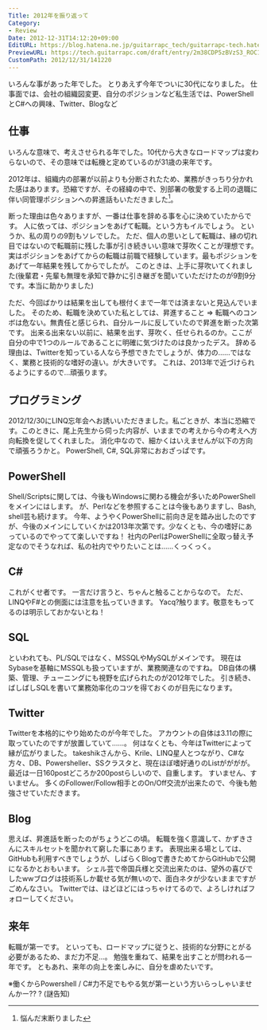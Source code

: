 ```yaml
---
Title: 2012年を振り返って
Category:
- Review
Date: 2012-12-31T14:12:20+09:00
EditURL: https://blog.hatena.ne.jp/guitarrapc_tech/guitarrapc-tech.hatenablog.com/atom/entry/6802418398340181990
PreviewURL: https://tech.guitarrapc.com/draft/entry/2m38CDP5zBVzS3_ROC1Z5b5pE7Q
CustomPath: 2012/12/31/141220
---
```


<!--
Date: 2012-12-31T14:12:20+09:00
URL: https://tech.guitarrapc.com/entry/2012/12/31/141220
-->

いろんな事があった年でした。 とりあえず今年でついに30代になりました。
仕事面では、会社の組織図変更、自分のポジションなど私生活では、PowerShellとC#への興味、Twitter、Blogなど

## 仕事

いろんな意味で、考えさせられる年でした。10代から大きなロードマップは変わらないので、その意味では転機と定めているのが31歳の来年です。

2012年は、組織内の部署が以前よりも分断されたため、業務がきっちり分かれた感はあります。恐縮ですが、その経緯の中で、別部署の敬愛する上司の退職に伴い同管理ポジションへの昇進話もいただきました[^1]。

断った理由は色々ありますが、一番は仕事を辞める事を心に決めていたからです。 人に依っては、ポジションをあげて転職。という方もイルでしょう。 というか、私の周りの9割もソレでした。 ただ、個人の思いとして転職は、縁の切れ目ではないので転職前に残した事が引き続きいい意味で芽吹くことが理想です。実はポジションをあげてからの転職は前職で経験しています。最もポジションをあげて一年結果を残してからでしたが。 このときは、上手に芽吹いてくれました(後輩君・先輩も無理を承知で静かに引き継ぎを聞いていただけたのが9割9分です。本当に助かりました)

ただ、今回ばかりは結果を出しても根付くまで一年では済まないと見込んでいました。 そのため、転職を決めていた私としては、昇進すること => 転職へのコンボは危ない。無責任と感じられ、自分ルールに反していたので昇進を断った次第です。 出来る出来ない以前に、結果を出す、芽吹く、任せられるのか。ここが自分の中で1つのルールであることに明確に気づけたのは良かったデス。 辞める理由は、Twitterを知っている人なら予想できたでしょうが、体力の……ではなく、業務と技術的な嗜好の違い。が大きいです。 これは、2013年で近づけられるようにするので…頑張ります。

## プログラミング

2012/12/30にLINQ忘年会へお誘いいただきました。私ごときが、本当に恐縮です。このときに、尾上先生から伺った内容が、いままでの考えから今の考えへ方向転換を促してくれました。 消化中なので、細かくはいえませんが以下の方向で頑張ろうかと。 PowerShell, C#, SQL非常におおざっぱです。

## PowerShell

Shell/Scriptsに関しては、今後もWindowsに関わる機会が多いためPowerShellをメインにはします。 が、Perlなどを参照することは今後もありますし、Bash, shell芸も続けます。 今年、ようやくPowerShellに前向き足を踏み出したのですが、今後のメインにしていくかは2013年次第です。少なくとも、今の嗜好にあっているのでやってて楽しいですね！ 社内のPerlはPowerShellに全取っ替え予定なのでそうなれば、私の社内でやりたいことは……くっくっく。

## C#

これがくせ者です。 一言だけ言うと、ちゃんと触ることからなので。 ただ、LINQやF#との側面には注意を払っていきます。 Yacq?触ります。敬意をもってるのは明示しておかないとね！

## SQL

といわれても、PL/SQLではなく、MSSQLやMySQLがメインです。 現在はSybaseを基軸にMSSQLも扱っていますが、業務関連なのですね。 DB自体の構築、管理、チューニングにも視野を広げられたのが2012年でした。 引き続き、ばしばしSQLを書いて業務効率化のコツを得ておくのが目先になります。

## Twitter

Twitterを本格的にやり始めたのが今年でした。 アカウントの自体は3.11の際に取っていたのですが放置していて……。 何はなくとも、今年はTwitterによって縁が広がりました。 takeshikさんから、Krile、LINQ星人とつながり、C#な方々、DB、Powersheller、SSクラスタと、現在ほぼ嗜好通りのListがががが。 最近は一日160postどころか200postらしいので、自重します。 すいません、すいません。 多くのFollower/Follow相手とのOn/Off交流が出来たので、今後も勉強させていただきます。

## Blog

思えば、昇進話を断ったのがちょうどこの頃。 転職を強く意識して、かずきさんにスキルセットを聞かれて窮した事にあります。 表現出来る場としては、GitHubも利用すべきでしょうが、しばらくBlogで書きためてからGitHubで公開になるかとおもいます。 シェル芸で帝国兵様と交流出来たのは、望外の喜びでしたwwブログは技術系しか載せる気が無いので、面白ネタが少ないままですがごめんなさい。 Twitterでは、ほどほどにはっちゃけてるので、よろしければフォローしてください。

## 来年

転職が第一です。 といっても、ロードマップに従うと、技術的な分野にとがる必要があるため、まだ力不足…。 勉強を重ねて、結果を出すことが問われる一年です。 ともあれ、来年の向上を楽しみに、自分を虐めたいです。

※働くからPowershell / C#力不足でもやる気が第一という方いらっしゃいませんかー?? ? (謎告知)

[^1]: 悩んだ末断りました
